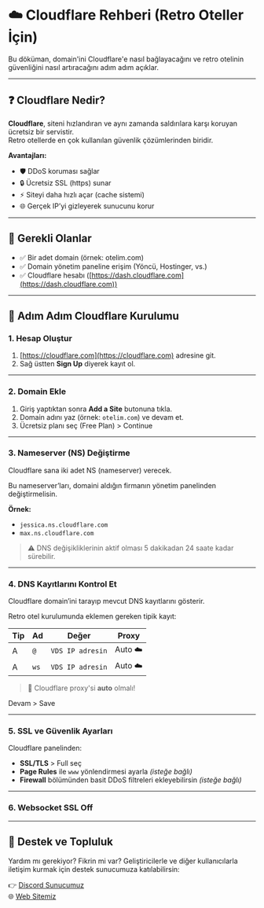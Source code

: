 # ☁️ Cloudflare Rehberi (Retro Oteller İçin)

Bu döküman, domain'ini Cloudflare'e nasıl bağlayacağını ve retro otelinin güvenliğini nasıl artıracağını adım adım açıklar.

---

## ❓ Cloudflare Nedir?

**Cloudflare**, siteni hızlandıran ve aynı zamanda saldırılara karşı koruyan ücretsiz bir servistir.  
Retro otellerde en çok kullanılan güvenlik çözümlerinden biridir.

**Avantajları:**

- 🛡️ DDoS koruması sağlar  
- 🔒 Ücretsiz SSL (https) sunar  
- ⚡ Siteyi daha hızlı açar (cache sistemi)  
- 🌐 Gerçek IP’yi gizleyerek sunucunu korur  

---

## 🧾 Gerekli Olanlar

- ✅ Bir adet domain (örnek: otelim.com)
- ✅ Domain yönetim paneline erişim (Yöncü, Hostinger, vs.)
- ✅ Cloudflare hesabı ([https://dash.cloudflare.com](https://dash.cloudflare.com))

---

## 🚀 Adım Adım Cloudflare Kurulumu

### 1. Hesap Oluştur

1. [https://cloudflare.com](https://cloudflare.com) adresine git.  
2. Sağ üstten **Sign Up** diyerek kayıt ol.

---

### 2. Domain Ekle

1. Giriş yaptıktan sonra **Add a Site** butonuna tıkla.  
2. Domain adını yaz (örnek: `otelim.com`) ve devam et.  
3. Ücretsiz planı seç (Free Plan) > Continue

---

### 3. Nameserver (NS) Değiştirme

Cloudflare sana iki adet NS (nameserver) verecek.

Bu nameserver’ları, domaini aldığın firmanın yönetim panelinden değiştirmelisin.

**Örnek:**  
- `jessica.ns.cloudflare.com`  
- `max.ns.cloudflare.com`

> ⚠️ DNS değişikliklerinin aktif olması 5 dakikadan 24 saate kadar sürebilir.

---

### 4. DNS Kayıtlarını Kontrol Et

Cloudflare domain’ini tarayıp mevcut DNS kayıtlarını gösterir.

Retro otel kurulumunda eklemen gereken tipik kayıt:

| Tip   | Ad        | Değer               | Proxy |
|--------|-----------|---------------------|--------|
| A     | `@`       | `VDS IP adresin`     | Auto ☁️ |
| A     | `ws`      | `VDS IP adresin`     | Auto ☁️ |

> 🎯 Cloudflare proxy'si **auto** olmalı!

Devam > Save

---

### 5. SSL ve Güvenlik Ayarları

Cloudflare panelinden:

- **SSL/TLS** > Full seç  
- **Page Rules** ile `www` yönlendirmesi ayarla _(isteğe bağlı)_
- **Firewall** bölümünden basit DDoS filtreleri ekleyebilirsin _(isteğe bağlı)_

---

### 6. Websocket SSL Off

---

## 💬 Destek ve Topluluk

Yardım mı gerekiyor? Fikrin mi var? Geliştiricilerle ve diğer kullanıcılarla iletişim kurmak için destek sunucumuza katılabilirsin:

👉 [Discord Sunucumuz](https://discord.gg/YgeZNjc2ef)  
🌐 [Web Sitemiz](https://www.retrosen.biz)
